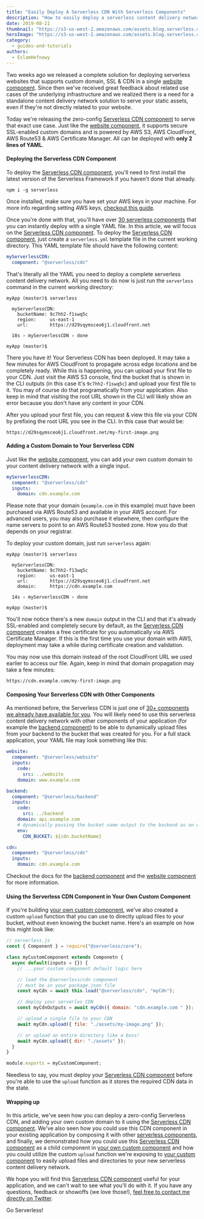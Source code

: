 ```yaml
---
title: "Easily Deploy A Serverless CDN With Serverless Components"
description: "How to easily deploy a serverless content delivery network (CDN) using Serverless Components."
date: 2019-08-21
thumbnail: "https://s3-us-west-2.amazonaws.com/assets.blog.serverless.com/cdn-with-components/thumbnail.png"
heroImage: "https://s3-us-west-2.amazonaws.com/assets.blog.serverless.com/cdn-with-components/header.png"
category:
  - guides-and-tutorials
authors:
  - EslamHefnawy
---
```


Two weeks ago we released a complete solution for deploying serverless websites that supports custom domain, SSL & CDN in a single [website component](https://github.com/serverless-components/website). Since then we've received great feedback about related use cases of the underlying infrastructure and we realized there is a need for a standalone content delivery network solution to serve your static assets, even if they're not directly related to your website.

Today we're releasing the zero-config [Serverless CDN component](https://github.com/serverless-components/cdn) to serve that exact use case. Just like the [website component](https://github.com/serverless-components/website), it supports secure SSL-enabled custom domains and is powered by AWS S3, AWS CloudFront, AWS Route53 & AWS Certificate Manager. All can be deployed with **only 2 lines of YAML**.

#### Deploying the Serverless CDN Component

To deploy the [Serverless CDN component](https://github.com/serverless-components/cdn), you'll need to first install the latest version of the Serverless Framework if you haven't done that already.

```
npm i -g serverless
```

Once installed, make sure you have set your AWS keys in your machine. For more info regarding setting AWS keys, [checkout this guide](https://github.com/serverless/components#credentials).

Once you're done with that, you'll have over [30 serverless components](https://github.com/serverless-components) that you can instantly deploy with a single YAML file. In this article, we will focus on the [Serverless CDN component](https://github.com/serverless-components/cdn). To deploy the [Serverless CDN component](https://github.com/serverless-components/cdn), just create a `serverless.yml` template file in the current working directory. This YAML template file should have the following content:

```yml
myServerlessCDN:
  component: "@serverless/cdn"
```

That's literally all the YAML you need to deploy a complete serverless content delivery network. All you need to do now is just run the `serverless` command in the current working directory:

```
myApp (master)$ serverless

  myServerlessCDN:
    bucketName: 9c7hh2-f1swq5c
    region:     us-east-1
    url:        https://d29sqymsceo6j1.cloudfront.net

  18s › myServerlessCDN › done

myApp (master)$
```

There you have it! Your Serverless CDN has been deployed. It may take a few minutes for AWS CloudFront to propagate across edge locations and be completely ready. While this is happening, you can upload your first file to your CDN. Just visit the AWS S3 console, find the bucket that is shown in the CLI outputs (in this case it's `9c7hh2-f1swq5c`) and upload your first file to it. You may of course do that programatically from your application. Also keep in mind that visiting the root URL shown in the CLI will likely show an error because you don't have any content in your CDN.

After you upload your first file, you can request & view this file via your CDN by prefixing the root URL you see in the CLI. In this case that would be:

```
https://d29sqymsceo6j1.cloudfront.net/my-first-image.png
```

#### Adding a Custom Domain to Your Serverless CDN

Just like the [website component](https://github.com/serverless-components/website), you can add your own custom domain to your content delivery network with a single input.

```yml
myServerlessCDN:
  component: "@serverless/cdn"
  inputs:
    domain: cdn.example.com
```

Please note that your domain (`example.com` in this example) must have been purchased via AWS Route53 and available in your AWS account. For advanced users, you may also purchase it elsewhere, then configure the name servers to point to an AWS Route53 hosted zone. How you do that depends on your registrar.

To deploy your custom domain, just run `serverless` again:

```
myApp (master)$ serverless

  myServerlessCDN:
    bucketName: 9c7hh2-f13wq5c
    region:     us-east-1
    url:        https://d29sqymsceo6j1.cloudfront.net
    domain:     https://cdn.example.com

  14s › myServerlessCDN › done

myApp (master)$
```

You'll now notice there's a new `domain` output in the CLI and that it's already SSL-enabled and completely secure by default, as the [Serverless CDN component](https://github.com/serverless-components/cdn) creates a free certificate for you automatically via AWS Certificate Manager. If this is the first time you use your domain with AWS, deployment may take a while during certificate creation and validation.

You may now use this domain instead of the root CloudFront URL we used earlier to access our file. Again, keep in mind that domain propagation may take a few minutes:

```
https://cdn.example.com/my-first-image.png
```

#### Composing Your Serverless CDN with Other Components

As mentioned before, the Serverless CDN is just one of [30+ components we already have available for you](https://github.com/serverless-components). You will likely need to use this serverless content delivery network with other components of your application (for example the [backend component](https://github.com/serverless-components/backend)) to be able to dynamically upload files from your backend to the bucket that was created for you. For a full stack application, your YAML file may look something like this:

```yml
website:
  component: "@serverless/website"
  inputs:
    code:
      src: ../website
    domain: www.example.com

backend:
  component: "@serverless/backend"
  inputs:
    code:
      src: ../backend
    domain: api.example.com
    # dynamically passing the bucket name output to the backend as an environment variable
    env:
      CDN_BUCKET: ${cdn.bucketName}

cdn:
  component: "@serverless/cdn"
  inputs:
    domain: cdn.example.com
```

Checkout the docs for the [backend component](https://github.com/serverless-components/backend) and the [website component](https://github.com/serverless-components/website) for more information.

#### Using the Serverless CDN Component in Your Own Custom Component

If you're building [your own custom component](https://github.com/serverless/components#building-components), we've also created a custom `upload` function that you can use to directly upload files to your bucket, without even knowing the bucket name. Here's an example on how this might look like:

```js
// serverless.js
const { Component } = require("@serverless/core");

class myCustomComponent extends Componetn {
  async default(inputs = {}) {
    // ...your custom component default logic here

    // load the @serverless/cdn component
    // must be in your package.json file
    const myCdn = await this.load("@serverless/cdn", "myCdn");

    // deploy your serverles CDN
    const myCdnOutputs = await myCdn({ domain: "cdn.example.com " });

    // upload a single file to your CDN
    await myCdn.upload({ file: "./assets/my-image.png" });

    // or upload an entire directory like a boss!
    await myCdn.upload({ dir: "./assets" });
  }
}

module.exports = myCustomComponent;
```

Needless to say, you must deploy your [Serverless CDN component](https://github.com/serverless-components/cdn) before you're able to use the `upload` function as it stores the required CDN data in the state.

#### Wrapping up

In this article, we've seen how you can deploy a zero-config Serverless CDN, and adding your own custom domain to it using the [Serverless CDN component](https://github.com/serverless-components/cdn). We've also seen how you could use this CDN component in your existing application by composing it with other [serverless components](https://github.com/serverless-components), and finally, we demonstrated how you could use this [Serverless CDN component](https://github.com/serverless-components/cdn) as a child component in [your own custom component](https://github.com/serverless/components#building-components) and how you could utilize the custom `upload` function we're exposing to [your custom component](https://github.com/serverless/components#building-components) to easily upload files and directories to your new serverless content delivery network.

We hope you will find this [Serverless CDN component](https://github.com/serverless-components/cdn) useful for your application, and we can't wait to see what you'll do with it. If you have any questions, feedback or showoffs (we love those!), [feel free to contact me directly on Twitter](https://twitter.com/eahefnawy).

Go Serverless!
